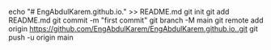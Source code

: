 echo "# EngAbdulKarem.github.io." >> README.md
git init
git add README.md
git commit -m "first commit"
git branch -M main
git remote add origin https://github.com/EngAbdulKarem/EngAbdulKarem.github.io..git
git push -u origin main